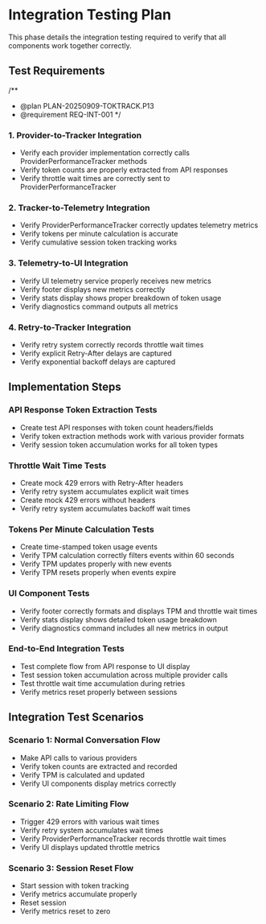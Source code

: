 # Integration Testing Plan

This phase details the integration testing required to verify that all components work together correctly.

## Test Requirements

/**
 * @plan PLAN-20250909-TOKTRACK.P13
 * @requirement REQ-INT-001
 */

### 1. Provider-to-Tracker Integration
- Verify each provider implementation correctly calls ProviderPerformanceTracker methods
- Verify token counts are properly extracted from API responses
- Verify throttle wait times are correctly sent to ProviderPerformanceTracker

### 2. Tracker-to-Telemetry Integration
- Verify ProviderPerformanceTracker correctly updates telemetry metrics
- Verify tokens per minute calculation is accurate
- Verify cumulative session token tracking works

### 3. Telemetry-to-UI Integration
- Verify UI telemetry service properly receives new metrics
- Verify footer displays new metrics correctly
- Verify stats display shows proper breakdown of token usage
- Verify diagnostics command outputs all metrics

### 4. Retry-to-Tracker Integration
- Verify retry system correctly records throttle wait times
- Verify explicit Retry-After delays are captured
- Verify exponential backoff delays are captured

## Implementation Steps

### API Response Token Extraction Tests
- Create test API responses with token count headers/fields
- Verify token extraction methods work with various provider formats
- Verify session token accumulation works for all token types

### Throttle Wait Time Tests
- Create mock 429 errors with Retry-After headers
- Verify retry system accumulates explicit wait times
- Create mock 429 errors without headers
- Verify retry system accumulates backoff wait times

### Tokens Per Minute Calculation Tests
- Create time-stamped token usage events
- Verify TPM calculation correctly filters events within 60 seconds
- Verify TPM updates properly with new events
- Verify TPM resets properly when events expire

### UI Component Tests
- Verify footer correctly formats and displays TPM and throttle wait times
- Verify stats display shows detailed token usage breakdown
- Verify diagnostics command includes all new metrics in output

### End-to-End Integration Tests
- Test complete flow from API response to UI display
- Test session token accumulation across multiple provider calls
- Test throttle wait time accumulation during retries
- Verify metrics reset properly between sessions

## Integration Test Scenarios

### Scenario 1: Normal Conversation Flow
- Make API calls to various providers
- Verify token counts are extracted and recorded
- Verify TPM is calculated and updated
- Verify UI components display metrics correctly

### Scenario 2: Rate Limiting Flow
- Trigger 429 errors with various wait times
- Verify retry system accumulates wait times
- Verify ProviderPerformanceTracker records throttle wait times
- Verify UI displays updated throttle metrics

### Scenario 3: Session Reset Flow
- Start session with token tracking
- Verify metrics accumulate properly
- Reset session
- Verify metrics reset to zero